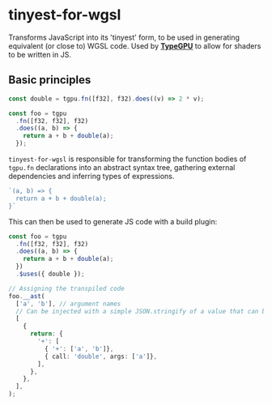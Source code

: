 # tinyest-for-wgsl

Transforms JavaScript into its 'tinyest' form, to be used in generating equivalent (or close to) WGSL code.
Used by [**TypeGPU**](https://docs.swmansion.com/TypeGPU) to allow for shaders to be written in JS.

## Basic principles

```ts
const double = tgpu.fn([f32], f32).does((v) => 2 * v);

const foo = tgpu
  .fn([f32, f32], f32)
  .does((a, b) => {
    return a + b + double(a);
  });

```

`tinyest-for-wgsl` is responsible for transforming the function bodies of `tgpu.fn` declarations into an abstract syntax tree, gathering external dependencies and inferring types of expressions.

```ts
`(a, b) => {
  return a + b + double(a);
}`
```

This can then be used to generate JS code with a build plugin:

```ts
const foo = tgpu
  .fn([f32, f32], f32)
  .does((a, b) => {
    return a + b + double(a);
  })
  .$uses({ double });

// Assigning the transpiled code
foo.__ast(
  ['a', 'b'], // argument names
  // Can be injected with a simple JSON.stringify of a value that can be computed in the Vite plugin.
  [
    {
      return: {
        '+': [
          { '+': ['a', 'b']},
          { call: 'double', args: ['a']},
        ],
      },
    },
  ],
);
```